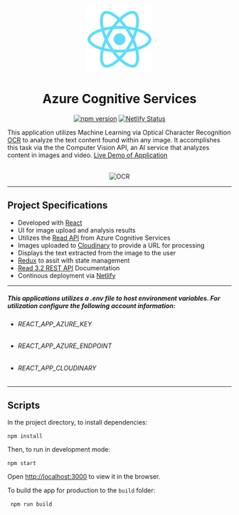 <div align="center" markdown="1">

<img src="public/logo192.png" alt="React" width="150"/>

# Azure Cognitive Services

[![npm version](https://badge.fury.io/js/react.svg)](https://badge.fury.io/js/react) [![Netlify Status](https://api.netlify.com/api/v1/badges/be64e88a-89c5-45b3-94fd-5724f7741a0e/deploy-status)](https://app.netlify.com/sites/awesome-cray-160ef7/deploys)

</div>

This application utilizes Machine Learning via Optical Character Recognition [OCR](https://nanonets.com/blog/deep-learning-ocr/) to analyze the text content found within any image. It accomplishes this task via the the Computer Vision API, an AI service that analyzes content in images and video. [Live Demo of Application](https://azure-cognitive-services.netlify.app/)

<div align="center" markdown="1">

<br/>

<img src="https://nanonets.com/blog/content/images/2019/08/ocr-in-the-wild.gif" alt="OCR" width="200">

</div>

---

## Project Specifications

- Developed with [React](https://github.com/facebook/create-react-app)
- UI for image upload and analysis results
- Utilizes the [Read API](https://docs.microsoft.com/en-us/azure/cognitive-services/computer-vision/overview-ocr#read-api) from Azure Cognitive Services
- Images uploaded to [Cloudinary](https://cloudinary.com/) to provide a URL for processing
- Displays the text extracted from the image to the user
- [Redux](https://redux.js.org/) to assit with state management
- [Read 3.2 REST API](https://centraluseuap.dev.cognitive.microsoft.com/docs/services/computer-vision-v3-2/operations/5d986960601faab4bf452005) Documentation
- Continous deployment via [Netlify](https://www.netlify.com/)

---

##### This applications utilizes a **.env file** to host environment variables. For utilization configure the following account information:

- ###### REACT_APP_AZURE_KEY
- ###### REACT_APP_AZURE_ENDPOINT
- ###### REACT_APP_CLOUDINARY

---

## Scripts

In the project directory, to install dependencies:

```
npm install
```

Then, to run in development mode:

```
npm start
```

Open [http://localhost:3000](http://localhost:3000) to view it in the browser.

To build the app for production to the `build` folder:

```
 npm run build
```
